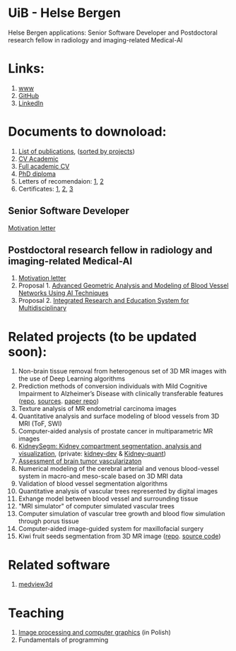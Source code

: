 # UiB - Helse Bergen
Helse Bergen applications: Senior Software Developer and Postdoctoral research fellow in radiology and imaging-related Medical-AI


# Links:
1. [www](https://marekkoc.github.io)
2. [GitHub](https://github.com/marekkoc)
4. [LinkedIn](https://www.linkedin.com/in/marek-kocinski-285a64110/)

# Documents to downoload:
1. [List of publications](https://www.dropbox.com/scl/fi/ixwqcw3ozq5aj167dds4f/20250329_mk_List-of-publications.pdf?rlkey=rrk37t0sgcof9zi4m1bvdtdrc&st=ekoqq8gt&dl=0), ([sorted by projects](https://www.dropbox.com/scl/fi/i4timyhavrvcozmwyi2at/20250329_mk_List-of-publications-by-projects.pdf?rlkey=9a5mbkdk32801ne6itigdlris&st=3tdp6nzo&dl=0))
1. [CV Academic](https://www.dropbox.com/scl/fi/kybqbevrj89bdidexx90w/20250330_MKocinski_CV.pdf?rlkey=y1y2uijjhifv37f7y6pccv0hz&st=ogea3xsu&dl=0)
1. [Full academic CV](https://www.dropbox.com/scl/fi/6j2p7ebjx78ueg5mbzbva/20250329_MKocinski-CV-full.pdf?rlkey=aezirs2fr972vu7yup3a7lfqo&st=u8r09sdg&dl=0)
1. [PhD diploma](https://www.dropbox.com/scl/fi/ns5z8i1onai856futf374/2009_Kocinski_PhD-diploma-eng.pdf?rlkey=2zpssj6azc6tjxunsdtafo8z0&st=vbirqoue&dl=0)
1. Letters of recomendaion: [1](https://www.dropbox.com/scl/fi/vz78wkv0p5tn8fmx0j39k/20241030_AM_letter_of_recommendation.pdf?rlkey=rw7ihm8o7dmzqa88mqun51n2j&st=gedq46gs&dl=0), [2](https://www.dropbox.com/scl/fi/otslverl4f2xiixx0f86m/20023_APrzekwas-CFDRC-Letter-of-Recommendation.jpg?rlkey=k3u3tkvmm1z3lrvd9pmacsxxo&st=wqg3489v&dl=0)
1. Certificates: [1](https://www.dropbox.com/scl/fi/46y2rmjzjoyzvmnx8ckch/2011_Enthought_Pythoni.pdf?rlkey=ro47oqupka42l6a89ck7kirio&st=d6dm8zv3&dl=0), [2](https://www.dropbox.com/scl/fi/ftmiirmpzurxx5v6avgtz/2025_HuggingFace-certificate-1.jpg?rlkey=muanfem2h02w9g78tctfrzau4&st=5sg8efhj&dl=0), [3](https://www.dropbox.com/scl/fi/upnave4nik0f7cpx6bgjx/20241122_Udemy-Object-oriented-programmig.pdf?rlkey=xx9ol10wloicz95y8p6dfwu12&st=kl6wqlt0&dl=0)

## Senior Software Developer 

[Motivation letter](https://www.dropbox.com/scl/fi/cst79btriuczgo1e56111/20250331_MKocinski-UiB-MMIV-senior-software-developer.pdf?rlkey=jjitfcmtm18ptovl5ni3axbhw&st=zfkbaa27&dl=0)

## Postdoctoral research fellow in radiology and imaging-related Medical-AI
1. [Motivation letter](https://www.dropbox.com/scl/fi/ge2emh4h8i0yshit3h63e/20250401_MKocinski_post-doc.pdf?rlkey=hjvr0mlbht1uv0h9nj5f25olz&st=r7w1o7zs&dl=0)
2. Proposal 1. [Advanced Geometric Analysis and Modeling of Blood Vessel Networks
Using AI Techniques](https://www.dropbox.com/scl/fi/im8bk5c2d9xuffnp1g7n4/20250401_MMIV-proposal-1.pdf?rlkey=jhlc1f5owdhfrocodinro57yq&st=08urrixa&dl=0)
3. Proposal 2. [Integrated Research and Education System for Multidisciplinary](https://www.dropbox.com/scl/fi/1jcqltdj8mn6j59hbxiwc/20250401_MMIV-proposal-2.pdf?rlkey=z5bz0rz0noycduky91c36bopd&st=6mvni9dy&dl=0)

# Related projects (to be updated soon):
1. Non-brain tissue removal from heterogenous set of 3D MR images with the use of Deep Learning algorithms
1. Prediction methods of conversion individuals with Mild Cognitive Impairment to Alzheimer’s Disease with clinically transferable features ([repo](https://github.com/MMIV-ML/MCI-subgroups), [sources](https://github.com/MMIV-ML/MCI-subgroups/tree/master/src). [paper repo](https://github.com/marekkoc/Vik_et_al_FAQ-predictor-of-AD_paper-source-code))
1. Texture analysis of MR endometrial carcinoma images
1. Quantitative analysis and surface modeling of blood vessels from 3D MRI (ToF, SWI)
1. Computer-aided analysis of prostate cancer in multiparametric MR images
1. [KidneySegm: Kidney compartment segmentation, analysis and visualization](https://github.com/MMIV-ML/KidneySegm), (private: [kidney-dev](https://github.com/marekkoc/kidney-dev) & [Kidney-quant](https://github.com/MMIV-ML/kidney-quant))
1. [Assessment of brain tumor vascularizaton](https://github.com/marekkoc/brain-tumor-vascularization/tree/main)
1. Numerical modeling of the cerebral arterial and venous blood-vessel system in macro-and meso-scale based on 3D MRI data
1. Validation of blood vessel segmentation algorithms
1. Quantitative analysis of vascular trees represented by digital images
1. Exhange model between blood vessel and surrounding tissue
1. "MRI simulator" of computer simulated vascular trees
1. Computer simulation of vascular tree growth and blood flow simulation through porus tissue
1. Computer-aided image-guided system for maxillofacial surgery
1. Kiwi fruit seeds segmentation from 3D MR image ([repo](https://github.com/marekkoc/Kiwi2021/). [source code](https://github.com/marekkoc/Kiwi2021/blob/main/kiwi-segm1.ipynb))

# Related software
1. [medview3d](https://github.com/marekkoc/medview3d)

# Teaching
1. [Image processing and computer graphics](https://github.com/marekkoc/2016-2017_POiGK) (in Polish)
1. Fundamentals of programming 
